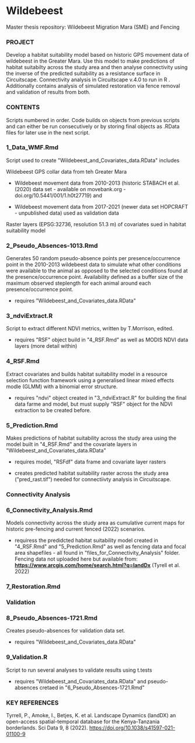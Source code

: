 # Wildebeest
Master thesis repository: Wildebeest Migration Mara (SME) and Fencing

###   PROJECT   ###

Develop a habitat suitability model based on historic GPS movement data of wildebeest in the Greater Mara. Use this model to make predictions of habitat suitabilty across the study area and then analyse connectivity using the inverse of the predicted suitability as a resistance surface in Circuitscape. Connectivity analysis in Circuitscape v.4.0 to run in R . Additionally contains analysis of simulated restoration via fence removal and validation of results from both.


###   CONTENTS  ###
Scripts numbered in order. 
Code builds on objects from previous scripts and can either be run consecutively or by storing final objects as .RData files for later use in the next script.

### 1_Data_WMF.Rmd

Script used to create "Wildebeest_and_Covariates_data.RData" includes 

Wildebeest GPS collar data from teh Greater Mara

- Wildebeest movement data from 2010-2013 (historic STABACH et al. (2020) data set - available on movebank.org - doi.org/10.5441/001/1.h0t27719) and 

- Wildebeest movement data from 2017-2021 (newer data set HOPCRAFT - unpublished data) used as validation data

Raster layers (EPSG:32736, resolution 51.3 m) of covariates sued in habitat suitability model

### 2_Pseudo_Absences-1013.Rmd

Generates 50 random pseudo-absence points per presence/occurrence point in the 2010-2013 wildebeest data to simulate what other conditions were available to the animal as opposed to the selected conditions found at the presence/occurrence point. Availability defined as a buffer size of the maximum observed steplength for each animal around each presence/occurrence point.

- requires "Wildebeest_and_Covariates_data.RData"

### 3_ndviExtract.R

Script to extract different NDVI metrics, written by T.Morrison, edited. 

- requires "RSF" object build in "4_RSF.Rmd" as well as MODIS NDVI data layers (more detail within)

### 4_RSF.Rmd

Extract covariates and builds habitat suitability model in a resource selection function framework using a generalised linear mixed effects modle (GLMM) with a binomial error structure. 

- requires "ndvi" object created in "3_ndviExtract.R" for building the final data farme and model, but must supply "RSF" object for the NDVI extraction to be created before.

### 5_Prediction.Rmd

Makes predictions of habitat suitability across the study area using the model built in "4_RSF.Rmd" and the covariate layers in "Wildebeest_and_Covariates_data.RData"

- requires model, "RSFdf" data frame and covariate layer rasters

- creates predicted habitat suitability raster across the study area ("pred_rast.tif") needed for connectiivty analysis in Circuitscape. 

### Connectivity Analysis

### 6_Connectivity_Analysis.Rmd

Models connectivity across the study area as cumulative current maps for historic pre-fencing and current fenced (2022) scenarios. 

- requiress the predidcted habitat suitability model created in "4_RSF.Rmd" and "5_Prediction.Rmd" as well as fencing data and focal area shapefiles - all found in "files_for_Connectivity_Analysis" folder. Fencing data not uploaded here but available from: **https://www.arcgis.com/home/search.html?q=landDx** (Tyrell et al. 2022)

### 7_Restoration.Rmd



### Validation

### 8_Pseudo_Absences-1721.Rmd

Creates pseudo-absences for validation data set.

- requires "Wildebeest_and_Covariates_data.RData"

### 9_Validation.R

Script to run several analyses to validate results using t.tests

- requires "Wildebeest_and_Covariates_data.RData" and pseudo-absences cretaed in "6_Pseudo_Absences-1721.Rmd"

### KEY REFERENCES

Tyrrell, P., Amoke, I., Betjes, K. et al. Landscape Dynamics (landDX) an open-access spatial-temporal database for the Kenya-Tanzania borderlands. Sci Data 9, 8 (2022). https://doi.org/10.1038/s41597-021-01100-9
